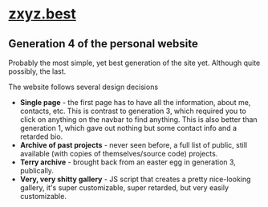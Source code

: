 # [zxyz.best](https://x-t.github.io)
## Generation 4 of the personal website

Probably the most simple, yet best generation of the site yet. Although quite possibly, the last.

The website follows several design decisions

* **Single page** - the first page has to have all the information, about me, contacts, etc. This is contrast to generation 3, which required you to click on anything on the navbar to find anything. This is also better than generation 1, which gave out nothing but some contact info and a retarded bio.
* **Archive of past projects** - never seen before, a full list of public, still available (with copies of themselves/source code) projects.
* **Terry archive** - brought back from an easter egg in generation 3, publically.
* **Very, very shitty gallery** - JS script that creates a pretty nice-looking gallery, it's super customizable, super retarded, but very easily customizable.
